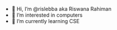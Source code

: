 - 👋 Hi, I’m @rislebba aka Riswana Rahiman
- 👀 I’m interested in computers
- 🌱 I’m currently learning CSE


<!---
rislebba/rislebba is a ✨ special ✨ repository because its `README.md` (this file) appears on your GitHub profile.
You can click the Preview link to take a look at your changes.
--->
